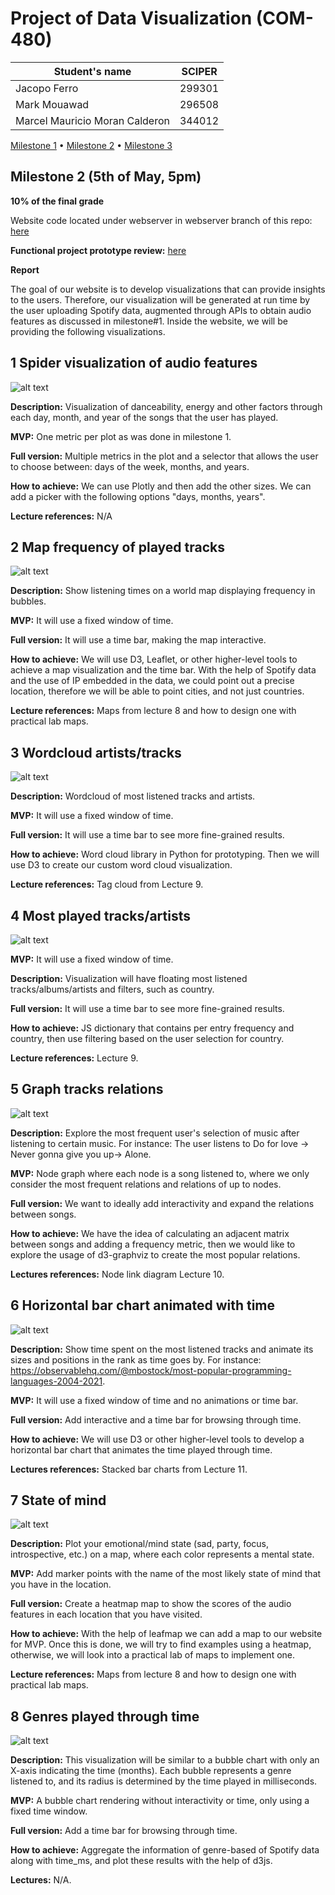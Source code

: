 # Project of Data Visualization (COM-480)

| Student's name | SCIPER |
| -------------- | ------ |
| Jacopo Ferro | 299301 |
| Mark Mouawad | 296508 |
| Marcel Mauricio Moran Calderon | 344012 |

[Milestone 1](/milestone/milestone1.md) • [Milestone 2](/milestone/milestone2.md) • [Milestone 3](#milestone-3)

## Milestone 2 (5th of May, 5pm)
**10% of the final grade**

Website code located under webserver in webserver branch of this repo: [here](https://github.com/com-480-data-visualization/project-2023-plottwisters/tree/webserver/webserver)

**Functional project prototype review:** [here](https://64548019311497495ec4537c--remarkable-lollipop-a7497e.netlify.app/)

**Report**

The goal of our website is to develop visualizations that can provide insights to the users. Therefore, our visualization will be generated at run time by the user uploading Spotify data, augmented through APIs to obtain audio features as discussed in milestone#1. Inside the website, we will be providing the following visualizations. 

## 1 Spider visualization of audio features
![alt text](../images/milestone2Img/1.PNG)

**Description:** Visualization of danceability, energy and other factors through each day, month, and year of the songs that the user has played.

**MVP:** One metric per plot as was done in milestone 1.

**Full version:** Multiple metrics in the plot and a selector that allows the user to choose between: days of the week, months, and years.

**How to achieve:** We can use Plotly and then add the other sizes. We can add a picker with the following options "days, months, years".

**Lecture references:** N/A


## 2 Map frequency of played tracks
![alt text](../images/milestone2Img/2.PNG)

**Description:** Show listening times on a world map displaying frequency in bubbles.

**MVP:** It will use a fixed window of time.

**Full version:** It will use a time bar, making the map interactive.

**How to achieve:** We will use D3, Leaflet, or other higher-level tools to achieve a map visualization and the time bar. With the help of Spotify data and the use of IP embedded in the data, we could point out a precise location, therefore we will be able to point cities, and not just countries.

**Lecture references:** Maps from lecture 8 and how to design one with practical lab maps.


## 3 Wordcloud artists/tracks
![alt text](../images/milestone2Img/3.PNG)

**Description:** Wordcloud of most listened tracks and artists.

**MVP:** It will use a fixed window of time.

**Full version:** It will use a time bar to see more fine-grained results.

**How to achieve:** Word cloud library in Python for prototyping. Then we will use D3 to create our custom word cloud visualization.

**Lecture references:** Tag cloud from Lecture 9.


## 4 Most played tracks/artists 
![alt text](../images/milestone2Img/4.PNG)

**MVP:** It will use a fixed window of time.

**Description:** Visualization will have floating most listened tracks/albums/artists and filters, such as country.

**Full version:** It will use a time bar to see more fine-grained results.

**How to achieve:** JS dictionary that contains per entry frequency and country, then use filtering based on the user selection for country.

**Lecture references:** Lecture 9.


## 5 Graph tracks relations
![alt text](../images/milestone2Img/5.PNG)

**Description:** Explore the most frequent user's selection of music after listening to certain music. For instance: The user listens to Do for love -> Never gonna give you up-> Alone.

**MVP:** Node graph where each node is a song listened to, where we only consider the most frequent relations and relations of up to nodes.

**Full version:** We want to ideally add interactivity and expand the relations between songs.

**How to achieve:** We have the idea of calculating an adjacent matrix between songs and adding a frequency metric, then we would like to explore the usage of d3-graphviz to create the most popular relations.

**Lectures references:** Node link diagram Lecture 10.


## 6 Horizontal bar chart animated with time
![alt text](../images/milestone2Img/6.PNG)

**Description:** Show time spent on the most listened tracks and animate its sizes and positions in the rank as time goes by. For instance: https://observablehq.com/@mbostock/most-popular-programming-languages-2004-2021.

**MVP:** It will use a fixed window of time and no animations or time bar.

**Full version:** Add interactive and a time bar for browsing through time.

**How to achieve:** We will use D3 or other higher-level tools to develop a horizontal bar chart that animates the time played through time.

**Lectures references:** Stacked bar charts from Lecture 11.


## 7 State of mind
![alt text](../images/milestone2Img/7.PNG)

**Description:** Plot your emotional/mind state (sad, party, focus, introspective, etc.) on a map, where each color represents a mental state.

**MVP:** Add marker points with the name of the most likely state of mind that you have in the location.

**Full version:** Create a heatmap map to show the scores of the audio features in each location that you have visited.

**How to achieve:** With the help of leafmap we can add a map to our website for MVP. Once this is done, we will try to find examples using a heatmap, otherwise, we will look into a practical lab of maps to implement one.

**Lecture references:** Maps from lecture 8 and how to design one with practical lab maps.


## 8 Genres played through time
![alt text](../images/milestone2Img/8.PNG)

**Description:** This visualization will be similar to a bubble chart with only an X-axis indicating the time (months). Each bubble represents a genre listened to, and its radius is determined by the time played in milliseconds.

**MVP:** A bubble chart rendering without interactivity or time, only using a fixed time window.

**Full version:** Add a time bar for browsing through time.

**How to achieve:** Aggregate the information of genre-based of Spotify data along with time_ms, and plot these results with the help of d3js.

**Lectures:** N/A.
